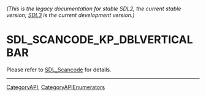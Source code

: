 ###### (This is the legacy documentation for stable SDL2, the current stable version; [SDL3](https://wiki.libsdl.org/SDL3/) is the current development version.)
# SDL_SCANCODE_KP_DBLVERTICALBAR

Please refer to [SDL_Scancode](SDL_Scancode) for details.

----
[CategoryAPI](CategoryAPI), [CategoryAPIEnumerators](CategoryAPIEnumerators)

